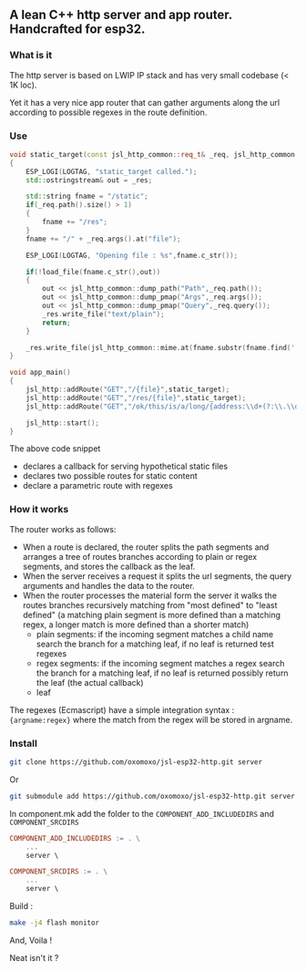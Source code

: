 
## A lean C++ http server and app router. Handcrafted for esp32. 

### What is it

The http server is based on LWIP IP stack and has very small codebase (< 1K loc).

Yet it has a very nice app router that can gather arguments along the url according to possible regexes in the route definition.

### Use

```cpp
void static_target(const jsl_http_common::req_t& _req, jsl_http_common::res_t& _res)
{
	ESP_LOGI(LOGTAG, "static_target called.");
	std::ostringstream& out = _res;

	std::string fname = "/static";
	if(_req.path().size() > 1)
	{
		fname += "/res";
	}
	fname += "/" + _req.args().at("file");

	ESP_LOGI(LOGTAG, "Opening file : %s",fname.c_str());

	if(!load_file(fname.c_str(),out))
	{
		out << jsl_http_common::dump_path("Path",_req.path());
		out << jsl_http_common::dump_pmap("Args",_req.args());
		out << jsl_http_common::dump_pmap("Query",_req.query());
		_res.write_file("text/plain");
		return;
	}

	_res.write_file(jsl_http_common::mime.at(fname.substr(fname.find('.'))).c_str());
}

void app_main()
{
	jsl_http::addRoute("GET","/{file}",static_target);
	jsl_http::addRoute("GET","/res/{file}",static_target);
	jsl_http::addRoute("GET","/ok/this/is/a/long/{address:\\d+(?:\\.\\d*)?}/with/some/regexes/{along:\\d+}",test_target);

	jsl_http::start();
}
```

The above code snippet
- declares a callback for serving hypothetical static files
- declares two possible routes for static content 
- declare a parametric route with regexes

### How it works

The router works as follows:
- When a route is declared, the router splits the path segments and arranges a tree of routes branches according to plain or regex segments, and stores the callback as the leaf.
- When the server receives a request it splits the url segments, the query arguments and handles the data to the router.
- When the router processes the material form the server it walks the routes branches recursively matching from "most defined" to "least defined" (a matching plain segment is more defined than a matching regex, a longer match is more defined than a shorter match)
    - plain segments: if the incoming segment matches a child name search the branch for a matching leaf, if no leaf is returned test regexes
    - regex segments: if the incoming segment matches a regex search the branch for a matching leaf, if no leaf is returned possibly return the leaf (the actual callback)
    - leaf
    
The regexes (Ecmascript) have a simple integration syntax : `{argname:regex}` where the match from the regex will be stored in argname.

### Install

```bash
git clone https://github.com/oxomoxo/jsl-esp32-http.git server
```
Or
```bash
git submodule add https://github.com/oxomoxo/jsl-esp32-http.git server
```
In component.mk add the folder to the `COMPONENT_ADD_INCLUDEDIRS` and `COMPONENT_SRCDIRS`

```mk
COMPONENT_ADD_INCLUDEDIRS := . \
	...
	server \

COMPONENT_SRCDIRS := . \
	...
	server \
```

Build :

```bash
make -j4 flash monitor
```

And, Voila !

Neat isn't it ?
